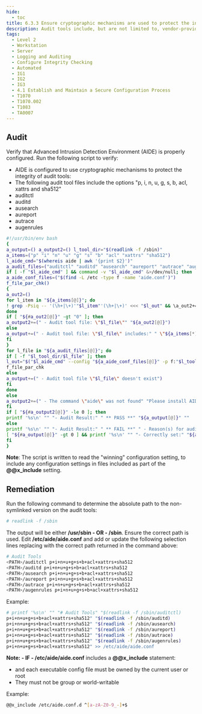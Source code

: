 ```yaml
---
hide:
  - toc
title: 6.3.3 Ensure cryptographic mechanisms are used to protect the integrity of audit tool
description: Audit tools include, but are not limited to, vendor-provided and open source audit tools needed to successfully view and manipulate audit information system activity and records. Audit tools include custom queries and report generators.
tags:
  - Level 2
  - Workstation
  - Server
  - Logging and Auditing
  - Configure Integrity Checking
  - Automated
  - IG1
  - IG2
  - IG3
  - 4.1 Establish and Maintain a Secure Configuration Process
  - T1070
  - T1070.002
  - T1083
  - TA0007
---
```


## Audit
Verify that Advanced Intrusion Detection Environment (AIDE) is properly configured.
Run the following script to verify:
- AIDE is configured to use cryptographic mechanisms to protect the integrity of audit tools:
- The following audit tool files include the options "p, i, n, u, g, s, b, acl, xattrs and sha512"
 - auditctl
 - auditd
 - ausearch
 - aureport
 - autrace
 - augenrules
 
```bash linenums="1"
#!/usr/bin/env bash
{
a_output=() a_output2=() l_tool_dir="$(readlink -f /sbin)"
a_items=("p" "i" "n" "u" "g" "s" "b" "acl" "xattrs" "sha512")
l_aide_cmd="$(whereis aide | awk '{print $2}')"
a_audit_files=("auditctl" "auditd" "ausearch" "aureport" "autrace" "augenrules")
if [ -f "$l_aide_cmd" ] && command -v "$l_aide_cmd" &>/dev/null; then
a_aide_conf_files=("$(find -L /etc -type f -name 'aide.conf')")
f_file_par_chk()
{
a_out2=()
for l_item in "${a_items[@]}"; do
! grep -Psiq -- '(\h+|\+)'"$l_item"'(\h+|\+)' <<< "$l_out" && \a_out2+=(" - Missing the \"$l_item\" option")
done
if [ "${#a_out2[@]}" -gt "0" ]; then
a_output2+=(" - Audit tool file: \"$l_file\"" "${a_out2[@]}")
else
a_output+=(" - Audit tool file: \"$l_file\" includes:" " \"${a_items[*]}\"")
fi
}
for l_file in "${a_audit_files[@]}"; do
if [ -f "$l_tool_dir/$l_file" ]; then
l_out="$("$l_aide_cmd" --config "${a_aide_conf_files[@]}" -p f:"$l_tool_dir/$l_file")"
f_file_par_chk
else
a_output+=(" - Audit tool file \"$l_file\" doesn't exist")
fi
done
else
a_output2+=(" - The command \"aide\" was not found" "Please install AIDE")
fi
if [ "${#a_output2[@]}" -le 0 ]; then
printf '%s\n' "" "- Audit Result:" " ** PASS **" "${a_output[@]}" ""
else
printf '%s\n' "" "- Audit Result:" " ** FAIL **" " - Reason(s) for audit failure:" "${a_output2[@]}"
[ "${#a_output[@]}" -gt 0 ] && printf '%s\n' "" "- Correctly set:" "${a_output[@]}" ""
fi
}
```

**Note**: The script is written to read the "winning" configuration setting, to include any configuration settings in files included as part of the **@@x_include** setting.

## Remediation
Run the following command to determine the absolute path to the non-symlinked version on the audit tools:
```bash
# readlink -f /sbin
```

The output will be either **/usr/sbin - OR - /sbin**. Ensure the correct path is used.
Edit **/etc/aide/aide.conf** and add or update the following selection lines replacing **<PATH>** with the correct path returned in the command above:
```bash
# Audit Tools
<PATH>/auditctl p+i+n+u+g+s+b+acl+xattrs+sha512
<PATH>/auditd p+i+n+u+g+s+b+acl+xattrs+sha512
<PATH>/ausearch p+i+n+u+g+s+b+acl+xattrs+sha512
<PATH>/aureport p+i+n+u+g+s+b+acl+xattrs+sha512
<PATH>/autrace p+i+n+u+g+s+b+acl+xattrs+sha512
<PATH>/augenrules p+i+n+u+g+s+b+acl+xattrs+sha512
```

Example:
```bash
# printf '%s\n' "" "# Audit Tools" "$(readlink -f /sbin/auditctl)
p+i+n+u+g+s+b+acl+xattrs+sha512" "$(readlink -f /sbin/auditd)
p+i+n+u+g+s+b+acl+xattrs+sha512" "$(readlink -f /sbin/ausearch)
p+i+n+u+g+s+b+acl+xattrs+sha512" "$(readlink -f /sbin/aureport)
p+i+n+u+g+s+b+acl+xattrs+sha512" "$(readlink -f /sbin/autrace)
p+i+n+u+g+s+b+acl+xattrs+sha512" "$(readlink -f /sbin/augenrules)
p+i+n+u+g+s+b+acl+xattrs+sha512" >> /etc/aide/aide.conf
```

**Note: - IF - /etc/aide/aide.conf** includes a **@@x_include** statement:
- <DIRECTORY> and each executable config file must be owned by the current user or root
- They must not be group or world-writable

Example:
```bash
@@x_include /etc/aide.conf.d ^[a-zA-Z0-9_-]+$
```
